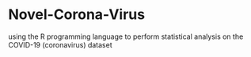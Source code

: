 # Novel-Corona-Virus
using the R programming language to perform statistical analysis on the COVID-19 (coronavirus) dataset
